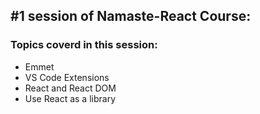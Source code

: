 ## #1 session of Namaste-React Course:

### Topics coverd in this session:

- Emmet
- VS Code Extensions
- React and React DOM
- Use React as a library